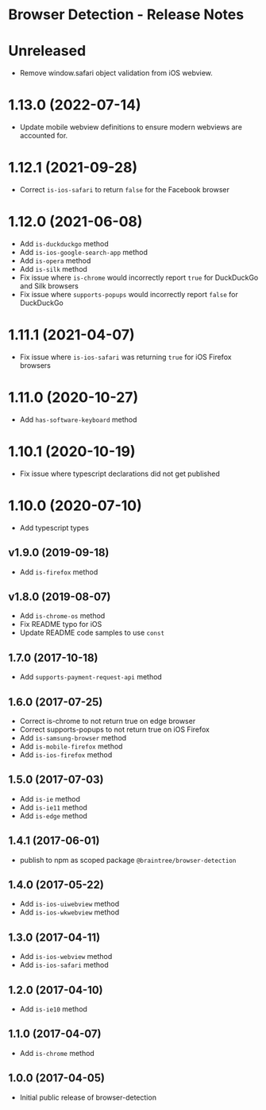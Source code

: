 # Browser Detection - Release Notes

# Unreleased

- Remove window.safari object validation from iOS webview.

# 1.13.0 (2022-07-14)

- Update mobile webview definitions to ensure modern webviews are accounted for.

# 1.12.1 (2021-09-28)

- Correct `is-ios-safari` to return `false` for the Facebook browser

# 1.12.0 (2021-06-08)

- Add `is-duckduckgo` method
- Add `is-ios-google-search-app` method
- Add `is-opera` method
- Add `is-silk` method
- Fix issue where `is-chrome` would incorrectly report `true` for DuckDuckGo and Silk browsers
- Fix issue where `supports-popups` would incorrectly report `false` for DuckDuckGo

# 1.11.1 (2021-04-07)

- Fix issue where `is-ios-safari` was returning `true` for iOS Firefox browsers

# 1.11.0 (2020-10-27)

- Add `has-software-keyboard` method

# 1.10.1 (2020-10-19)

- Fix issue where typescript declarations did not get published

# 1.10.0 (2020-07-10)

- Add typescript types

## v1.9.0 (2019-09-18)

- Add `is-firefox` method

## v1.8.0 (2019-08-07)

- Add `is-chrome-os` method
- Fix README typo for iOS
- Update README code samples to use `const`

## 1.7.0 (2017-10-18)

- Add `supports-payment-request-api` method

## 1.6.0 (2017-07-25)

- Correct is-chrome to not return true on edge browser
- Correct supports-popups to not return true on iOS Firefox
- Add `is-samsung-browser` method
- Add `is-mobile-firefox` method
- Add `is-ios-firefox` method

## 1.5.0 (2017-07-03)

- Add `is-ie` method
- Add `is-ie11` method
- Add `is-edge` method

## 1.4.1 (2017-06-01)

- publish to npm as scoped package `@braintree/browser-detection`

## 1.4.0 (2017-05-22)

- Add `is-ios-uiwebview` method
- Add `is-ios-wkwebview` method

## 1.3.0 (2017-04-11)

- Add `is-ios-webview` method
- Add `is-ios-safari` method

## 1.2.0 (2017-04-10)

- Add `is-ie10` method

## 1.1.0 (2017-04-07)

- Add `is-chrome` method

## 1.0.0 (2017-04-05)

- Initial public release of browser-detection
